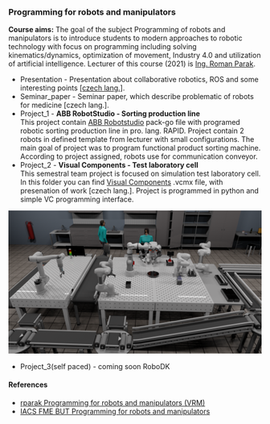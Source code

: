 ### Programming for robots and manipulators

**Course aims:** The goal of the subject Programming of robots and manipulators is to introduce students to modern approaches to robotic technology with focus on programming including solving kinematics/dynamics, optimization of movement, Industry 4.0 and utilization of artificial intelligence. Lecturer of this course (2021) is [Ing. Roman Parak](https://github.com/rparak).

* Presentation - Presentation about collaborative robotics, ROS and some interesting points [[czech lang.]](https://en.wikipedia.org/wiki/Czech_language). 
* Seminar_paper - Seminar paper, which describe problematic of robots for medicine [czech lang.].
* Project_1 - **ABB RobotStudio - Sorting production line** <br /> This project contain [ABB Robotstudio](https://new.abb.com/products/robotics/en/robotstudio) pack-go file with programed robotic sorting production line in pro. lang. RAPID. Project contain 2 robots in defined template from lecturer with small configurations. The main goal of project was to program functional product sorting machine. According to project assigned, robots use for communication conveyor.
* Project_2 - **Visual Components - Test laboratory cell** <br />This semestral team project is focused on simulation test laboratory cell. In this folder you can find [Visual Components](https://www.visualcomponents.com) .vcmx file, with presenation of work [czech lang.]. Project is programmed in python and simple VC programming interface. 

![plot](Project_2/render_screens/project_2_2.png)

* Project_3(self paced) - coming soon RoboDK 

#### References
* [rparak Programming for robots and manipulators (VRM)](https://github.com/rparak/Programming-for-robots-and-manipulators-VRM)
* [IACS FME BUT Programming for robots and manipulators](https://www.fme.vutbr.cz/en/studenti/predmety/233662)
